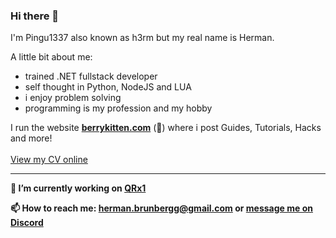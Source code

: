 ### Hi there 👋

I'm Pingu1337 also known as h3rm but my real name is Herman.

A little bit about me:
 - trained .NET fullstack developer
 - self thought in Python, NodeJS and LUA
 - i enjoy problem solving
 - programming is my profession and my hobby
 
I run the website **[berrykitten.com](https://www.berrykitten.com/)** (**🚧**) where i post Guides, Tutorials, Hacks and more!\
\
[View my CV online](https://www.cv.berrykitten.com/)

---

 **🔭 I’m currently working on [QRx1](https://github.com/Pingu1337/QRx1)** 

 **📫 How to reach me: <herman.brunbergg@gmail.com> or [message me on Discord](https://discordapp.com/users/225932009044836352)**

<!--
**Pingu1337/Pingu1337** is a ✨ _special_ ✨ repository because its `README.md` (this file) appears on your GitHub profile.

Here are some ideas to get you started:

- 🔭 I’m currently working on ...
- 🌱 I’m currently learning ...
- 👯 I’m looking to collaborate on ...
- 🤔 I’m looking for help with ...
- 💬 Ask me about ...
- 📫 How to reach me: ...
- 😄 Pronouns: ...
- ⚡ Fun fact: ...
-->

